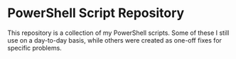 # PowerShell Script Repository

This repository is a collection of my PowerShell scripts. Some of these I still use on a day-to-day basis, while others were created as one-off fixes for specific problems. 
